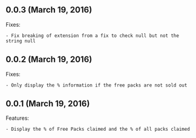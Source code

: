 ## 0.0.3 (March 19, 2016)

Fixes:

    - Fix breaking of extension from a fix to check null but not the string null

## 0.0.2 (March 19, 2016)

Fixes:

    - Only display the % information if the free packs are not sold out


## 0.0.1 (March 19, 2016)

Features:

    - Display the % of Free Packs claimed and the % of all packs claimed
